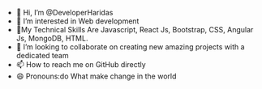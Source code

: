 - 👋 Hi, I’m @DeveloperHaridas
- 👀 I’m interested in Web development 
- 🌱My Technical Skills Are Javascript, React Js, Bootstrap, CSS, Angular Js, MongoDB, HTML.
- 💞️ I’m looking to collaborate on creating new amazing projects with a dedicated team 
- 📫 How to reach me on GitHub directly 
- 😄 Pronouns:do What make  change in the world
  

<!---
DeveloperHaridas/DeveloperHaridas is a ✨ special ✨ repository because its `README.md` (this file) appears on your GitHub profile.
You can click the Preview link to take a look at your changes.
--->

